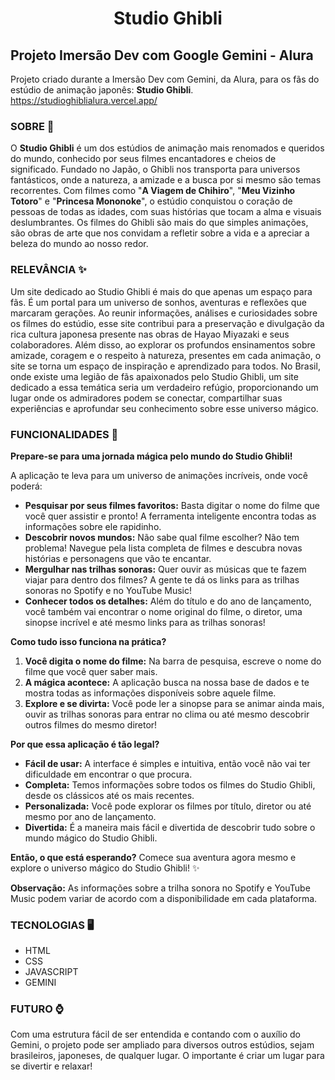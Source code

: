 <h1 align="center">Studio Ghibli</h1>
<h2>Projeto Imersão Dev com Google Gemini - Alura</h2>

Projeto criado durante a Imersão Dev com Gemini, da Alura, para os fãs do estúdio de animação japonês: **Studio Ghibli**.
https://studioghiblialura.vercel.app/

### SOBRE 🎦
O **Studio Ghibli** é um dos estúdios de animação mais renomados e queridos do mundo, conhecido por seus filmes encantadores e cheios de significado. Fundado no Japão, o Ghibli nos transporta para universos fantásticos, onde a natureza, a amizade e a busca por si mesmo são temas recorrentes. Com filmes como "**A Viagem de Chihiro**", "**Meu Vizinho Totoro**" e "**Princesa Mononoke**", o estúdio conquistou o coração de pessoas de todas as idades, com suas histórias que tocam a alma e visuais deslumbrantes. Os filmes do Ghibli são mais do que simples animações, são obras de arte que nos convidam a refletir sobre a vida e a apreciar a beleza do mundo ao nosso redor.

### RELEVÂNCIA ✨
Um site dedicado ao Studio Ghibli é mais do que apenas um espaço para fãs. É um portal para um universo de sonhos, aventuras e reflexões que marcaram gerações. Ao reunir informações, análises e curiosidades sobre os filmes do estúdio, esse site contribui para a preservação e divulgação da rica cultura japonesa presente nas obras de Hayao Miyazaki e seus colaboradores. Além disso, ao explorar os profundos ensinamentos sobre amizade, coragem e o respeito à natureza, presentes em cada animação, o site se torna um espaço de inspiração e aprendizado para todos. No Brasil, onde existe uma legião de fãs apaixonados pelo Studio Ghibli, um site dedicado a essa temática seria um verdadeiro refúgio, proporcionando um lugar onde os admiradores podem se conectar, compartilhar suas experiências e aprofundar seu conhecimento sobre esse universo mágico.

### FUNCIONALIDADES 🔨
**Prepare-se para uma jornada mágica pelo mundo do Studio Ghibli!** 

A aplicação te leva para um universo de animações incríveis, onde você poderá:

* **Pesquisar por seus filmes favoritos:** Basta digitar o nome do filme que você quer assistir e pronto! A ferramenta inteligente encontra todas as informações sobre ele rapidinho. 
* **Descobrir novos mundos:** Não sabe qual filme escolher? Não tem problema! Navegue pela lista completa de filmes e descubra novas histórias e personagens que vão te encantar.
* **Mergulhar nas trilhas sonoras:** Quer ouvir as músicas que te fazem viajar para dentro dos filmes? A gente te dá os links para as trilhas sonoras no Spotify e no YouTube Music! 
* **Conhecer todos os detalhes:** Além do título e do ano de lançamento, você também vai encontrar o nome original do filme, o diretor, uma sinopse incrível e até mesmo links para as trilhas sonoras! 

**Como tudo isso funciona na prática?** 

1. **Você digita o nome do filme:** Na barra de pesquisa, escreve o nome do filme que você quer saber mais.
2. **A mágica acontece:** A aplicação busca na nossa base de dados e te mostra todas as informações disponíveis sobre aquele filme.
3. **Explore e se divirta:** Você pode ler a sinopse para se animar ainda mais, ouvir as trilhas sonoras para entrar no clima ou até mesmo descobrir outros filmes do mesmo diretor!

**Por que essa aplicação é tão legal?** 

* **Fácil de usar:** A interface é simples e intuitiva, então você não vai ter dificuldade em encontrar o que procura.
* **Completa:** Temos informações sobre todos os filmes do Studio Ghibli, desde os clássicos até os mais recentes.
* **Personalizada:** Você pode explorar os filmes por título, diretor ou até mesmo por ano de lançamento.
* **Divertida:** É a maneira mais fácil e divertida de descobrir tudo sobre o mundo mágico do Studio Ghibli.

**Então, o que está esperando?** Comece sua aventura agora mesmo e explore o universo mágico do Studio Ghibli! ✨

**Observação:** As informações sobre a trilha sonora no Spotify e YouTube Music podem variar de acordo com a disponibilidade em cada plataforma.

### TECNOLOGIAS 🖥️
* HTML
* CSS
* JAVASCRIPT
* GEMINI

### FUTURO ⌚
Com uma estrutura fácil de ser entendida e contando com o auxílio do Gemini, o projeto pode ser ampliado para diversos outros estúdios, sejam brasileiros, japoneses, de qualquer lugar. O importante é criar um lugar para se divertir e relaxar!
